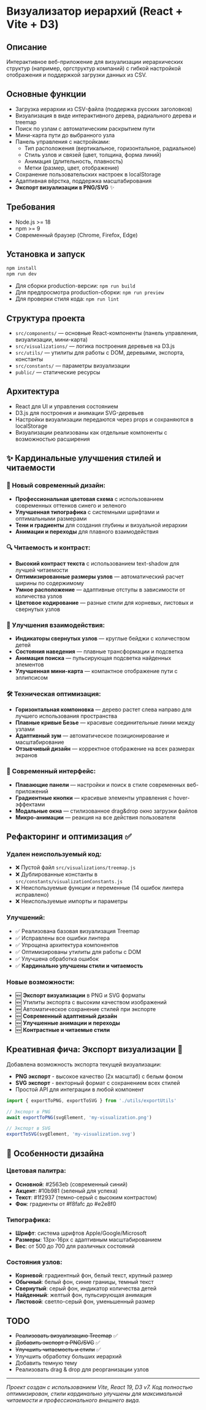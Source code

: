 # Визуализатор иерархий (React + Vite + D3)

## Описание

Интерактивное веб-приложение для визуализации иерархических структур (например, оргструктур компаний) с гибкой настройкой отображения и поддержкой загрузки данных из CSV.

## Основные функции

- Загрузка иерархии из CSV-файла (поддержка русских заголовков)
- Визуализация в виде интерактивного дерева, радиального дерева и treemap
- Поиск по узлам с автоматическим раскрытием пути
- Мини-карта пути до выбранного узла
- Панель управления с настройками:
  - Тип расположения (вертикальное, горизонтальное, радиальное)
  - Стиль узлов и связей (цвет, толщина, форма линий)
  - Анимация (длительность, плавность)
  - Метки (размер, цвет, отображение)
- Сохранение пользовательских настроек в localStorage
- Адаптивная вёрстка, поддержка масштабирования
- **Экспорт визуализации в PNG/SVG** ✨

## Требования

- Node.js >= 18
- npm >= 9
- Современный браузер (Chrome, Firefox, Edge)

## Установка и запуск

```bash
npm install
npm run dev
```

- Для сборки production-версии: `npm run build`
- Для предпросмотра production-сборки: `npm run preview`
- Для проверки стиля кода: `npm run lint`

## Структура проекта

- `src/components/` — основные React-компоненты (панель управления, визуализации, мини-карта)
- `src/visualizations/` — логика построения деревьев на D3.js
- `src/utils/` — утилиты для работы с DOM, деревьями, экспорта, константы
- `src/constants/` — параметры визуализации
- `public/` — статические ресурсы

## Архитектура

- React для UI и управления состоянием
- D3.js для построения и анимации SVG-деревьев
- Настройки визуализации передаются через props и сохраняются в localStorage
- Визуализации реализованы как отдельные компоненты с возможностью расширения

## ✨ Кардинальные улучшения стилей и читаемости

### 🎨 Новый современный дизайн:

- **Профессиональная цветовая схема** с использованием современных оттенков синего и зеленого
- **Улучшенная типографика** с системными шрифтами и оптимальными размерами
- **Тени и градиенты** для создания глубины и визуальной иерархии
- **Анимации и переходы** для плавного взаимодействия

### 🔍 Читаемость и контраст:

- **Высокий контраст текста** с использованием text-shadow для лучшей читаемости
- **Оптимизированные размеры узлов** — автоматический расчет ширины по содержимому
- **Умное расположение** — адаптивные отступы в зависимости от количества узлов
- **Цветовое кодирование** — разные стили для корневых, листовых и свернутых узлов

### 🎯 Улучшения взаимодействия:

- **Индикаторы свернутых узлов** — круглые бейджи с количеством детей
- **Состояния наведения** — плавные трансформации и подсветка
- **Анимация поиска** — пульсирующая подсветка найденных элементов
- **Улучшенная мини-карта** — компактное отображение пути с эллипсисом

### 🛠️ Техническая оптимизация:

- **Горизонтальная компоновка** — дерево растет слева направо для лучшего использования пространства
- **Плавные кривые Безье** — красивые соединительные линии между узлами
- **Адаптивный зум** — автоматическое позиционирование и масштабирование
- **Отзывчивый дизайн** — корректное отображение на всех размерах экранов

### 📱 Современный интерфейс:

- **Плавающие панели** — настройки и поиск в стиле современных веб-приложений
- **Градиентные кнопки** — красивые элементы управления с hover-эффектами
- **Модальные окна** — стилизованное drag&drop окно загрузки файлов
- **Микро-анимации** — реакция на все действия пользователя

## Рефакторинг и оптимизация ✅

### Удален неиспользуемый код:

- ❌ Пустой файл `src/visualizations/treemap.js`
- ❌ Дублированные константы в `src/constants/visualizationConstants.js`
- ❌ Неиспользуемые функции и переменные (14 ошибок линтера исправлено)
- ❌ Неиспользуемые импорты и параметры

### Улучшений:

- ✅ Реализована базовая визуализация Treemap
- ✅ Исправлены все ошибки линтера
- ✅ Упрощена архитектура компонентов
- ✅ Оптимизированы утилиты для работы с DOM
- ✅ Улучшена обработка ошибок
- ✅ **Кардинально улучшены стили и читаемость**

### Новые возможности:

- 🆕 **Экспорт визуализации** в PNG и SVG форматы
- 🆕 Утилиты экспорта с высоким качеством изображений
- 🆕 Автоматическое сохранение стилей при экспорте
- 🆕 **Современный адаптивный дизайн**
- 🆕 **Улучшенные анимации и переходы**
- 🆕 **Контрастные и читаемые стили**

## Креативная фича: Экспорт визуализации 🎨

Добавлена возможность экспорта текущей визуализации:

- **PNG экспорт** - высокое качество (2x масштаб) с белым фоном
- **SVG экспорт** - векторный формат с сохранением всех стилей
- Простой API для интеграции в любой компонент

```javascript
import { exportToPNG, exportToSVG } from './utils/exportUtils'

// Экспорт в PNG
await exportToPNG(svgElement, 'my-visualization.png')

// Экспорт в SVG
exportToSVG(svgElement, 'my-visualization.svg')
```

## 🎨 Особенности дизайна

### Цветовая палитра:

- **Основной**: #2563eb (современный синий)
- **Акцент**: #10b981 (зеленый для успеха)
- **Текст**: #1f2937 (темно-серый с высоким контрастом)
- **Фон**: градиенты от #f8fafc до #e2e8f0

### Типографика:

- **Шрифт**: система шрифтов Apple/Google/Microsoft
- **Размеры**: 13px-16px с адаптивным масштабированием
- **Вес**: от 500 до 700 для различных состояний

### Состояния узлов:

- **Корневой**: градиентный фон, белый текст, крупный размер
- **Обычный**: белый фон, синие границы, темный текст
- **Свернутый**: серый фон, индикатор количества детей
- **Найденный**: желтый фон, пульсирующая анимация
- **Листовой**: светло-серый фон, уменьшенный размер

## TODO

- ~~Реализовать визуализацию Treemap~~ ✅
- ~~Добавить экспорт в PNG/SVG~~ ✅
- ~~Улучшить читаемость и стили~~ ✅
- Улучшить обработку больших иерархий
- Добавить темную тему
- Реализовать drag & drop для реорганизации узлов

---

_Проект создан с использованием Vite, React 19, D3 v7. Код полностью оптимизирован, стили кардинально улучшены для максимальной читаемости и профессионального внешнего вида._
